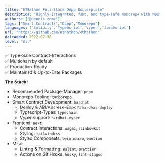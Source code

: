 ```yaml
---
title: "ETHathon Full-Stack DApp Boilerplate"
description: "Highly-integrated, fast, and type-safe monorepo with NextJS, Tailwind, Hardhat, wagmi.sh, and Rainbowkit."
authors: ["@dennis_zoma"]
tags: ["Smart Contracts","Dapp","Monorepo"]
languages: ["Solidity","TypeScript","Vyper","JavaScript"]
url: "https://github.com/ethathon/ethathon"
dateAdded: 2022-07-30
level: "All"
---
```


✅ Type-Safe Contract-Interactions<br/>
✅ Multichain by default<br/>
✅ Production-Ready<br/>
✅ Maintained & Up-to-Date Packages<br/>

**The Stack:**

- Recommended Package-Manager: `pnpm`
- Monorepo Tooling: `turborepo`
- Smart Contract Development: `hardhat`
  - Deploy & ABI/Address-Export: `hardhat-deploy`
  - Typescript-Types: `typechain`
  - Vyper support: `hardhat-vyper`
- Frontend: `next`
  - Contract Interactions: `wagmi`, `rainbowkit`
  - Styling: `tailwindcss`
  - Styled Components: `twin.macro`, `emotion`
- Misc:
  - Linting & Formatting: `eslint`, `prettier`
  - Actions on Git Hooks: `husky`, `lint-staged`
